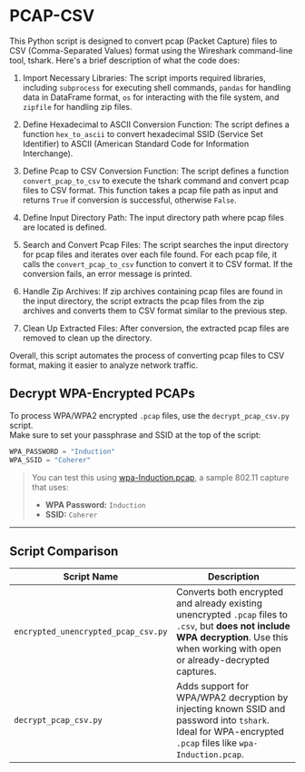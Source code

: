 # PCAP-CSV

This Python script is designed to convert pcap (Packet Capture) files to CSV (Comma-Separated Values) format using the Wireshark command-line tool, tshark. Here's a brief description of what the code does:

1. Import Necessary Libraries: 
The script imports required libraries, including `subprocess` for executing shell commands, `pandas` for handling data in DataFrame format, `os` for interacting with the file system, and `zipfile` for handling zip files.

2. Define Hexadecimal to ASCII Conversion Function: 
The script defines a function `hex_to_ascii` to convert hexadecimal SSID (Service Set Identifier) to ASCII (American Standard Code for Information Interchange).

3. Define Pcap to CSV Conversion Function:
The script defines a function `convert_pcap_to_csv` to execute the tshark command and convert pcap files to CSV format. This function takes a pcap file path as input and returns `True` if conversion is successful, otherwise `False`.

4. Define Input Directory Path: 
The input directory path where pcap files are located is defined.

5. Search and Convert Pcap Files: The script searches the input directory for pcap files and iterates over each file found. For each pcap file, it calls the `convert_pcap_to_csv` function to convert it to CSV format. If the conversion fails, an error message is printed.

6. Handle Zip Archives: 
If zip archives containing pcap files are found in the input directory, the script extracts the pcap files from the zip archives and converts them to CSV format similar to the previous step.

7. Clean Up Extracted Files:
After conversion, the extracted pcap files are removed to clean up the directory.

Overall, this script automates the process of converting pcap files to CSV format, making it easier to analyze network traffic.


## Decrypt WPA-Encrypted PCAPs

To process WPA/WPA2 encrypted `.pcap` files, use the `decrypt_pcap_csv.py` script.  
Make sure to set your passphrase and SSID at the top of the script:

```python
WPA_PASSWORD = "Induction"
WPA_SSID = "Coherer"
```

> You can test this using [wpa-Induction.pcap](https://wiki.wireshark.org/SampleCaptures#wifi--wireless-lan-captures--80211), a sample 802.11 capture that uses:
> - **WPA Password:** `Induction`  
> - **SSID:** `Coherer`


---

## Script Comparison

| Script Name                    | Description                                                                 |
|-------------------------------|-----------------------------------------------------------------------------|
| `encrypted_unencrypted_pcap_csv.py` | Converts both encrypted and already existing unencrypted `.pcap` files to `.csv`, but **does not include WPA decryption**. Use this when working with open or already-decrypted captures. |
| `decrypt_pcap_csv.py`         | Adds support for WPA/WPA2 decryption by injecting known SSID and password into `tshark`. Ideal for WPA-encrypted `.pcap` files like `wpa-Induction.pcap`.                 |
